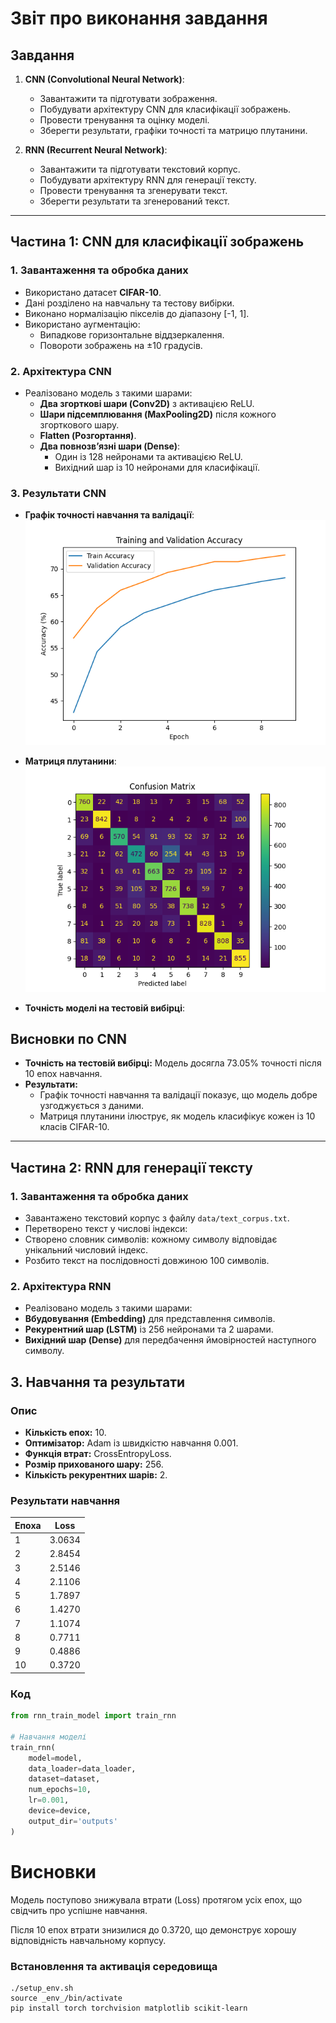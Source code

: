 # Звіт про виконання завдання

## Завдання
1. **CNN (Convolutional Neural Network)**:
   - Завантажити та підготувати зображення.
   - Побудувати архітектуру CNN для класифікації зображень.
   - Провести тренування та оцінку моделі.
   - Зберегти результати, графіки точності та матрицю плутанини.

2. **RNN (Recurrent Neural Network)**:
   - Завантажити та підготувати текстовий корпус.
   - Побудувати архітектуру RNN для генерації тексту.
   - Провести тренування та згенерувати текст.
   - Зберегти результати та згенерований текст.

---

## Частина 1: CNN для класифікації зображень

### **1. Завантаження та обробка даних**
- Використано датасет **CIFAR-10**.
- Дані розділено на навчальну та тестову вибірки.
- Виконано нормалізацію пікселів до діапазону [-1, 1].
- Використано аугментацію:
  - Випадкове горизонтальне віддзеркалення.
  - Повороти зображень на ±10 градусів.

### **2. Архітектура CNN**
- Реалізовано модель з такими шарами:
  - **Два згорткові шари (Conv2D)** з активацією ReLU.
  - **Шари підсемплювання (MaxPooling2D)** після кожного згорткового шару.
  - **Flatten (Розгортання)**.
  - **Два повнозв’язні шари (Dense)**:
    - Один із 128 нейронами та активацією ReLU.
    - Вихідний шар із 10 нейронами для класифікації.

### **3. Результати CNN**
- **Графік точності навчання та валідації**:
  ![Training and Validation Accuracy](outputs/history.png)

- **Матриця плутанини**:
  ![Confusion Matrix](outputs/confusion_matrix.png)

- **Точність моделі на тестовій вибірці**:


## Висновки по CNN

- **Точність на тестовій вибірці:** Модель досягла 73.05% точності після 10 епох навчання.
- **Результати:** 
  - Графік точності навчання та валідації показує, що модель добре узгоджується з даними.
  - Матриця плутанини ілюструє, як модель класифікує кожен із 10 класів CIFAR-10.

---

## Частина 2: RNN для генерації тексту

### **1. Завантаження та обробка даних**
- Завантажено текстовий корпус з файлу `data/text_corpus.txt`.
- Перетворено текст у числові індекси:
- Створено словник символів: кожному символу відповідає унікальний числовий індекс.
- Розбито текст на послідовності довжиною 100 символів.

### **2. Архітектура RNN**
- Реалізовано модель з такими шарами:
- **Вбудовування (Embedding)** для представлення символів.
- **Рекурентний шар (LSTM)** із 256 нейронами та 2 шарами.
- **Вихідний шар (Dense)** для передбачення ймовірностей наступного символу.

## 3. Навчання та результати

### Опис
- **Кількість епох:** 10.
- **Оптимізатор:** Adam із швидкістю навчання 0.001.
- **Функція втрат:** CrossEntropyLoss.
- **Розмір прихованого шару:** 256.
- **Кількість рекурентних шарів:** 2.

### Результати навчання
| Епоха | Loss   |
| ----- | ------ |
| 1     | 3.0634 |
| 2     | 2.8454 |
| 3     | 2.5146 |
| 4     | 2.1106 |
| 5     | 1.7897 |
| 6     | 1.4270 |
| 7     | 1.1074 |
| 8     | 0.7711 |
| 9     | 0.4886 |
| 10    | 0.3720 |

### Код
```python
from rnn_train_model import train_rnn

# Навчання моделі
train_rnn(
    model=model,
    data_loader=data_loader,
    dataset=dataset,
    num_epochs=10,
    lr=0.001,
    device=device,
    output_dir='outputs'
)
```

# Висновки


Модель поступово знижувала втрати (Loss) протягом усіх епох, що свідчить про успішне навчання.

Після 10 епох втрати знизилися до 0.3720, що демонструє хорошу відповідність навчальному корпусу.


### Встановлення та активація середовища
```
./setup_env.sh
source _env_/bin/activate
pip install torch torchvision matplotlib scikit-learn
```